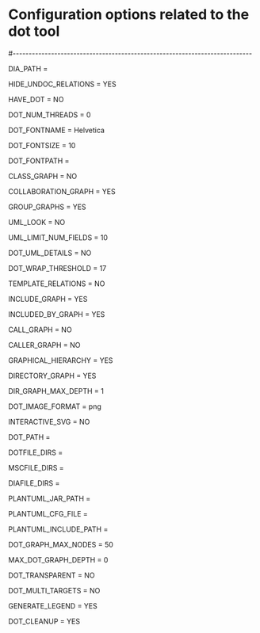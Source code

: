 # Configuration options related to the dot tool

#---------------------------------------------------------------------------

DIA_PATH               =

HIDE_UNDOC_RELATIONS   = YES

HAVE_DOT               = NO

DOT_NUM_THREADS        = 0


DOT_FONTNAME           = Helvetica

DOT_FONTSIZE           = 10

DOT_FONTPATH           =

CLASS_GRAPH            = NO

COLLABORATION_GRAPH    = YES

GROUP_GRAPHS           = YES

UML_LOOK               = NO

UML_LIMIT_NUM_FIELDS   = 10

DOT_UML_DETAILS        = NO

DOT_WRAP_THRESHOLD     = 17

TEMPLATE_RELATIONS     = NO

INCLUDE_GRAPH          = YES

INCLUDED_BY_GRAPH      = YES

CALL_GRAPH             = NO

CALLER_GRAPH           = NO

GRAPHICAL_HIERARCHY    = YES

DIRECTORY_GRAPH        = YES

DIR_GRAPH_MAX_DEPTH    = 1

DOT_IMAGE_FORMAT       = png

INTERACTIVE_SVG        = NO

DOT_PATH               =

DOTFILE_DIRS           =

MSCFILE_DIRS           =

DIAFILE_DIRS           =

PLANTUML_JAR_PATH      =

PLANTUML_CFG_FILE      =

PLANTUML_INCLUDE_PATH  =

DOT_GRAPH_MAX_NODES    = 50

MAX_DOT_GRAPH_DEPTH    = 0

DOT_TRANSPARENT        = NO

DOT_MULTI_TARGETS      = NO

GENERATE_LEGEND        = YES

DOT_CLEANUP            = YES
